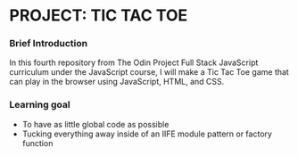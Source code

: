 # PROJECT: TIC TAC TOE

### Brief Introduction
In this fourth repository from The Odin Project Full Stack JavaScript curriculum under the JavaScript course, I will make a Tic Tac Toe game that can play in the browser using JavaScript, HTML, and CSS.

### Learning goal
- To have as little global code as possible
- Tucking everything away inside of an IIFE module pattern or factory function
